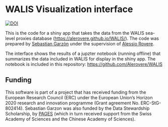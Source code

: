 # WALIS Visualization interface

[![DOI](https://zenodo.org/badge/329045377.svg)](https://zenodo.org/badge/latestdoi/329045377)

This is the code for a shiny app that takes the data from the WALIS sea-level proxies database (https://alerovere.github.io/WALIS/). The code was prepared by [Sebastian Garzòn](https://github.com/SbastianGarzon) under the supervision of [Alessio Rovere](https://github.com/Alerovere).

The interface shows the results of a jupzter notebook (running offline) that summarizes the data included in WALIS for display in the shiny app. The notebook is included in this repository: https://github.com/Alerovere/WALIS

## Funding
This software is part of a project that has received funding from the European Research Council (ERC) under the European Union’s Horizon 2020 research and innovation programme (Grant agreement No. ERC-StG-802414). Sebastian Garzon was also funded by the Data Stewardship Scholarship, by [PAGES](https://pastglobalchanges.org) (which in turn received support from the Swiss Academy of Sciences and the Chinese Academy of Sciences).

